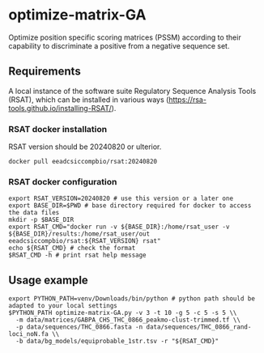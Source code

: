 # optimize-matrix-GA

Optimize position specific scoring matrices (PSSM) according to their capability to discriminate a positive from a negative 
sequence set. 

## Requirements

A local instance of the software suite  Regulatory Sequence Analysis Tools (RSAT), which can be installed
in various ways (https://rsa-tools.github.io/installing-RSAT/). 

### RSAT docker installation

RSAT version should be 20240820 or ulterior. 

```docker pull eeadcsiccompbio/rsat:20240820```

### RSAT docker configuration

```
export RSAT_VERSION=20240820 # use this version or a later one
export BASE_DIR=$PWD # base directory required for docker to access the data files
mkdir -p $BASE_DIR
export RSAT_CMD="docker run -v ${BASE_DIR}:/home/rsat_user -v ${BASE_DIR}/results:/home/rsat_user/out eeadcsiccompbio/rsat:${RSAT_VERSION} rsat"
echo ${RSAT_CMD} # check the format
$RSAT_CMD -h # print rsat help message
```

## Usage example


```
export PYTHON_PATH=venv/Downloads/bin/python # python path should be adapted to your local settings
$PYTHON_PATH optimize-matrix-GA.py -v 3 -t 10 -g 5 -c 5 -s 5 \\
  -m data/matrices/GABPA_CHS_THC_0866_peakmo-clust-trimmed.tf \\
  -p data/sequences/THC_0866.fasta -n data/sequences/THC_0866_rand-loci_noN.fa \\
  -b data/bg_models/equiprobable_1str.tsv -r "${RSAT_CMD}"
```
